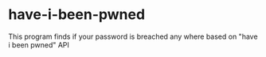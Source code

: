 # have-i-been-pwned

This program finds if your password is breached any where based on "have i been pwned" API
